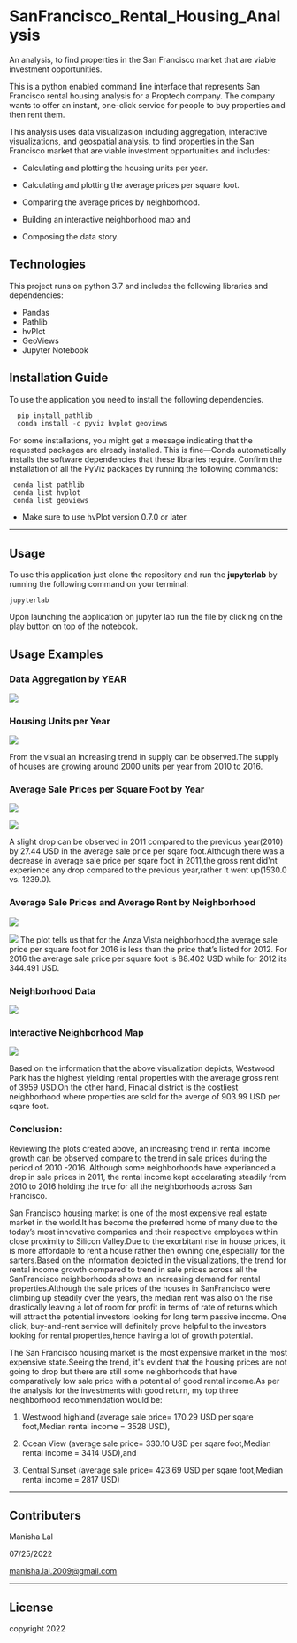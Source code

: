 # SanFrancisco_Rental_Housing_Analysis
An analysis, to find properties in the San Francisco market that are viable investment opportunities.

This is a python enabled command line interface that represents San Francisco rental housing analysis for a Proptech company. The company wants to offer an instant, one-click service for people to buy properties and then rent them.

This analysis uses data visualizasion including aggregation, interactive visualizations, and geospatial analysis, to find properties in the San Francisco market that are viable investment opportunities and includes:

* Calculating and plotting the housing units per year.

* Calculating and plotting the average prices per square foot.

* Comparing the average prices by neighborhood.

* Building an interactive neighborhood map and

* Composing the data story.






## Technologies
This project runs on python 3.7 and includes the following libraries and dependencies:

* Pandas
* Pathlib
* hvPlot
* GeoViews
* Jupyter Notebook

## Installation Guide

To use the application you need to install the following dependencies.

```python
  pip install pathlib
  conda install -c pyviz hvplot geoviews

```

For some installations, you might get a message indicating that the requested packages are already installed. This is fine—Conda automatically installs the software dependencies that these libraries require.
Confirm the installation of all the PyViz packages by running the following commands:

```
 conda list pathlib
 conda list hvplot
 conda list geoviews
```
* Make sure to use hvPlot version 0.7.0 or later.
---

## Usage

To use this application just clone the repository and run the **jupyterlab** by running the following command on your terminal:

```jupyterlab```

Upon launching the application  on jupyter lab run the file by clicking on the play button on top of the notebook. 


## Usage Examples

### Data Aggregation by YEAR ###


![](data_agreegation.png)


### Housing Units per Year ###


![](housing_units.png)


From the visual an increasing trend in supply can be observed.The supply of houses are growing around 2000 units per year from 2010 to 2016.


### Average Sale Prices per Square Foot by Year ###


![](price_rent.png)


![](price_rent_plot.png)


A slight drop can be observed in 2011 compared to the previous year(2010) by 27.44 USD in the average sale price per sqare foot.Although there was a decrease in average sale price per sqare foot in 2011,the gross rent did'nt experience any drop compared to the previous year,rather it went up(1530.0 vs. 1239.0).



### Average Sale Prices and Average Rent by Neighborhood ###


![](neighborhood_price_rent.png)



![](neighborhood_price_plot.png)
The plot tells us that for the Anza Vista neighborhood,the average sale price per square foot for 2016 is less than the price that’s listed for 2012. For 2016 the average sale price per square foot is 88.402 USD while for 2012 its 344.491 USD.


### Neighborhood Data ###



![](Data.png)

### Interactive Neighborhood Map ###

![](map.png)


Based on the information that the above visualization depicts, Westwood Park has the highest yielding rental properties with the average gross rent of 3959 USD.On the other hand, Finacial district is the costliest neighborhood where properties are sold for the averge of 903.99 USD per sqare foot.

### Conclusion: ###

Reviewing the plots created above, an increasing trend in rental income growth can be observed compare to the trend in sale prices during the period of 2010 -2016. Although some neighborhoods have experianced a drop in sale prices in 2011, the rental income kept accelarating steadily from 2010 to 2016 holding the true for all the neighborhoods across San Francisco.

San Francisco housing market is one of the most expensive real estate market in the world.It has become the preferred home of many due to the today’s most innovative companies and their respective employees within close proximity to Silicon Valley.Due to the exorbitant rise in house prices, it is more affordable to rent a house rather then owning one,especially for the sarters.Based on the information depicted in the visualizations, the trend for rental income growth compared to trend in sale prices across all the SanFrancisco neighborhoods shows an increasing demand for rental properties.Although the sale prices of the houses in SanFrancisco were climbing up steadily over the years, the median rent was also on the rise drastically leaving a lot of room for profit in terms of rate of returns which will attract the potential investors looking for long term passive income. One click, buy-and-rent service will definitely prove helpful to the investors looking for rental properties,hence having a lot of growth potential.

The San Francisco housing market is the most expensive market in the most expensive state.Seeing the trend, it's evident that the housing prices are not going to drop but there are still some neighborhoods that have comparatively low sale price with a potential of good rental income.As per the analysis for the investments with good return, my top three neighborhood recommendation would be:

1. Westwood highland (average sale price= 170.29 USD per sqare foot,Median rental income = 3528 USD),

2. Ocean View (average sale price= 330.10 USD per sqare foot,Median rental income = 3414 USD),and

3. Central Sunset (average sale price= 423.69 USD per sqare foot,Median rental income = 2817 USD)

___


## Contributers

Manisha Lal

07/25/2022

manisha.lal.2009@gmail.com
___


## License

copyright 2022